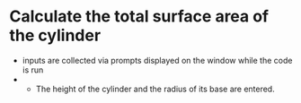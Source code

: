 # Calculate the total surface area of the cylinder
- inputs are collected via prompts displayed on the window while the code is run
- - The height of the cylinder and the radius of its base are entered.